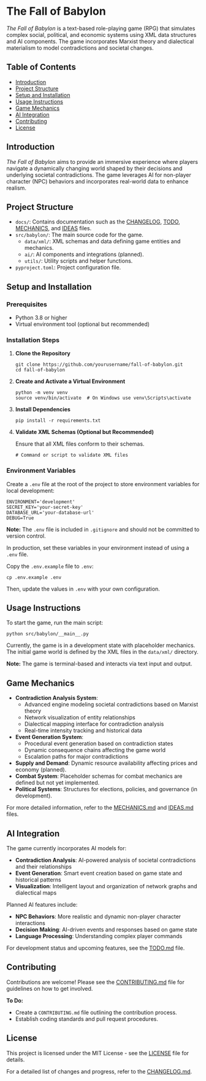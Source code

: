 # The Fall of Babylon

*The Fall of Babylon* is a text-based role-playing game (RPG) that simulates complex social, political, and economic systems using XML data structures and AI components. The game incorporates Marxist theory and dialectical materialism to model contradictions and societal changes.

## Table of Contents

- [Introduction](#introduction)
- [Project Structure](#project-structure)
- [Setup and Installation](#setup-and-installation)
- [Usage Instructions](#usage-instructions)
- [Game Mechanics](#game-mechanics)
- [AI Integration](#ai-integration)
- [Contributing](#contributing)
- [License](#license)

## Introduction

*The Fall of Babylon* aims to provide an immersive experience where players navigate a dynamically changing world shaped by their decisions and underlying societal contradictions. The game leverages AI for non-player character (NPC) behaviors and incorporates real-world data to enhance realism.

## Project Structure

- `docs/`: Contains documentation such as the [CHANGELOG](docs/CHANGELOG.md), [TODO](docs/TODO.md), [MECHANICS](docs/MECHANICS.md), and [IDEAS](docs/IDEAS.md) files.
- `src/babylon/`: The main source code for the game.
  - `data/xml/`: XML schemas and data defining game entities and mechanics.
  - `ai/`: AI components and integrations (planned).
  - `utils/`: Utility scripts and helper functions.
- `pyproject.toml`: Project configuration file.

## Setup and Installation

### Prerequisites

- Python 3.8 or higher
- Virtual environment tool (optional but recommended)

### Installation Steps

1. **Clone the Repository**

   ```shell
   git clone https://github.com/yourusername/fall-of-babylon.git
   cd fall-of-babylon
   ```

2. **Create and Activate a Virtual Environment**

   ```shell
   python -m venv venv
   source venv/bin/activate  # On Windows use venv\Scripts\activate
   ```

3. **Install Dependencies**

   ```shell
   pip install -r requirements.txt
   ```

4. **Validate XML Schemas (Optional but Recommended)**

   Ensure that all XML files conform to their schemas.

   ```shell
   # Command or script to validate XML files
   ```

### Environment Variables

   Create a `.env` file at the root of the project to store environment variables for local development:

   ```dotenv
   ENVIRONMENT='development'
   SECRET_KEY='your-secret-key'
   DATABASE_URL='your-database-url'
   DEBUG=True
   ```

   **Note:** The `.env` file is included in `.gitignore` and should not be committed to version control.

   In production, set these variables in your environment instead of using a `.env` file.
   
   Copy the `.env.example` file to `.env`:

   ```shell
   cp .env.example .env
   ```

   Then, update the values in `.env` with your own configuration.

## Usage Instructions

To start the game, run the main script:

```shell
python src/babylon/__main__.py
```

Currently, the game is in a development state with placeholder mechanics. The initial game world is defined by the XML files in the `data/xml/` directory.

**Note:** The game is terminal-based and interacts via text input and output.

## Game Mechanics

- **Contradiction Analysis System**: 
  - Advanced engine modeling societal contradictions based on Marxist theory
  - Network visualization of entity relationships
  - Dialectical mapping interface for contradiction analysis
  - Real-time intensity tracking and historical data
- **Event Generation System**:
  - Procedural event generation based on contradiction states
  - Dynamic consequence chains affecting the game world
  - Escalation paths for major contradictions
- **Supply and Demand**: Dynamic resource availability affecting prices and economy (planned).
- **Combat System**: Placeholder schemas for combat mechanics are defined but not yet implemented.
- **Political Systems**: Structures for elections, policies, and governance (in development).

For more detailed information, refer to the [MECHANICS.md](docs/MECHANICS.md) and [IDEAS.md](docs/IDEAS.md) files.

## AI Integration

The game currently incorporates AI models for:

- **Contradiction Analysis**: AI-powered analysis of societal contradictions and their relationships
- **Event Generation**: Smart event creation based on game state and historical patterns
- **Visualization**: Intelligent layout and organization of network graphs and dialectical maps

Planned AI features include:
- **NPC Behaviors**: More realistic and dynamic non-player character interactions
- **Decision Making**: AI-driven events and responses based on game state
- **Language Processing**: Understanding complex player commands

For development status and upcoming features, see the [TODO.md](docs/TODO.md) file.

## Contributing

Contributions are welcome! Please see the [CONTRIBUTING.md](CONTRIBUTING.md) file for guidelines on how to get involved.

**To Do:**
- Create a `CONTRIBUTING.md` file outlining the contribution process.
- Establish coding standards and pull request procedures.

## License

This project is licensed under the MIT License - see the [LICENSE](LICENSE) file for details.

For a detailed list of changes and progress, refer to the [CHANGELOG.md](docs/CHANGELOG.md).
